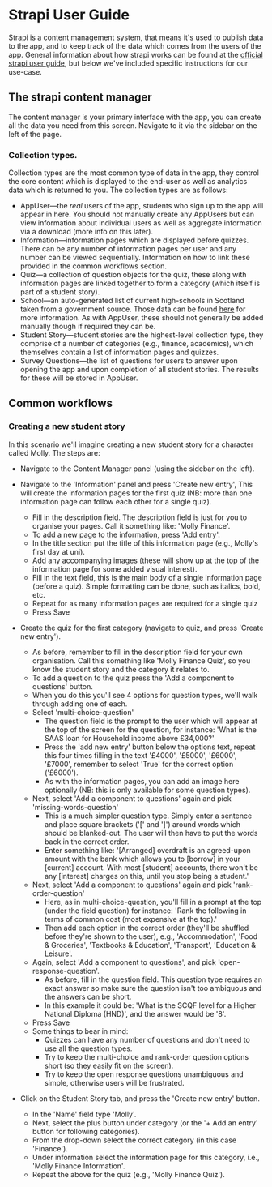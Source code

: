 # Strapi User Guide

Strapi is a content management system, that means it's used to publish data to the app, and to keep track of the data which comes from the users of the app.  General information about how strapi works can be found at the [official strapi user guide](https://docs.strapi.io/user-docs/intro), but below we've included specific instructions for our use-case.

## The strapi content manager

The content manager is your primary interface with the app, you can create all the data you need from this screen.  Navigate to it via the sidebar on the left of the page.

### Collection types.

Collection types are the most common type of data in the app, they control the core content which is displayed to the end-user as well as analytics data which is returned to you.  The collection types are as follows:

* AppUser—the _real_ users of the app, students who sign up to the app will appear in here.  You should not manually create any AppUsers but can view information about individual users as well as aggregate information via a download (more info on this later).
* Information—information pages which are displayed before quizzes.  There can be any number of information pages per user and any number can be viewed sequentially.  Information on how to link these provided in the common workflows section.
* Quiz—a collection of question objects for the quiz, these along with information pages are linked together to form a category (which itself is part of a student story).
* School—an auto-generated list of current high-schools in Scotland taken from a government source.  Those data can be found [here](https://spatialdata.gov.scot/geonetwork/srv/api/records/5fa510db-88c8-40ef-bbf2-2989210b7167) for more information.  As with AppUser, these should not generally be added manually though if required they can be.
* Student Story—student stories are the highest-level collection type, they comprise of a number of categories (e.g., finance, academics), which themselves contain a list of information pages and quizzes.
* Survey Questions—the list of questions for users to answer upon opening the app and upon completion of all student stories.  The results for these will be stored in AppUser.

## Common workflows

### Creating a new student story

In this scenario we'll imagine creating a new student story for a character called Molly.  The steps are:
* Navigate to the Content Manager panel (using the sidebar on the left).

* Navigate to the 'Information' panel and press 'Create new entry', This will create the information pages for the first quiz (NB: more than one information page can follow each other for a single quiz).
    * Fill in the description field.  The description field is just for you to organise your pages.  Call it something like: 'Molly Finance'.
    * To add a new page to the information, press 'Add entry'.
    * In the title section put the title of this information page (e.g., Molly's first day at uni).
    * Add any accompanying images (these will show up at the top of the information page for some added visual interest).
    * Fill in the text field, this is the main body of a single information page (before a quiz).  Simple formatting can be done, such as italics, bold, etc.
    * Repeat for as many information pages are required for a single quiz
    * Press Save
* Create the quiz for the first category (navigate to quiz, and press 'Create new entry').
    * As before, remember to fill in the description field for your own organisation.  Call this something like 'Molly Finance Quiz', so you know the student story and the category it relates to.
    * To add a question to the quiz press the 'Add a component to questions' button.
    * When you do this you'll see 4 options for question types, we'll walk through adding one of each.
    * Select 'multi-choice-question'
        * The question field is the prompt to the user which will appear at the top of the screen for the question, for instance: 'What is the SAAS loan for Household income above £34,000?'
        * Press the 'add new entry' button below the options text, repeat this four times filling in the text '£4000', '£5000', '£6000', '£7000', remember to select 'True' for the correct option ('£6000').
        * As with the information pages, you can add an image here optionally (NB: this is only available for some question types).
    * Next, select 'Add a component to questions' again and pick 'missing-words-question'
        * This is a much simpler question type.  Simply enter a sentence and place square brackets ('[' and ']') around words which should be blanked-out.  The user will then have to put the words back in the correct order.
        * Enter something like: '[Arranged] overdraft is an agreed-upon amount with the bank which allows you to [borrow] in your [current] account.  With most [student] accounts, there won't be any [interest] charges on this, until you stop being a student.'
    * Next, select 'Add a component to questions' again and pick 'rank-order-question'
        * Here, as in multi-choice-question, you'll fill in a prompt at the top (under the field question) for instance: 'Rank the following in terms of common cost (most expensive at the top).'
        * Then add each option in the correct order (they'll be shuffled before they're shown to the user), e.g., 'Accommodation', 'Food & Groceries', 'Textbooks & Education', 'Transport', 'Education & Leisure'.
    * Again, select 'Add a component to questions', and pick 'open-response-question'.
        * As before, fill in the question field.  This question type requires an exact answer so make sure the question isn't too ambiguous and the answers can be short.
        * In this example it could be: 'What is the SCQF level for a Higher National Diploma (HND)', and the answer would be '8'.
    * Press Save
    * Some things to bear in mind:
        * Quizzes can have any number of questions and don't need to use all the question types.
        * Try to keep the multi-choice and rank-order question options short (so they easily fit on the screen).
        * Try to keep the open response questions unambiguous and simple, otherwise users will be frustrated.
* Click on the Student Story tab, and press the 'Create new entry' button.
    * In the 'Name' field type 'Molly'.
    * Next, select the plus button under category (or the '+ Add an entry' button for following categories).
    * From the drop-down select the correct category (in this case 'Finance').  
    * Under information select the information page for this category, i.e., 'Molly Finance Information'.
    * Repeat the above for the quiz (e.g., 'Molly Finance Quiz').
